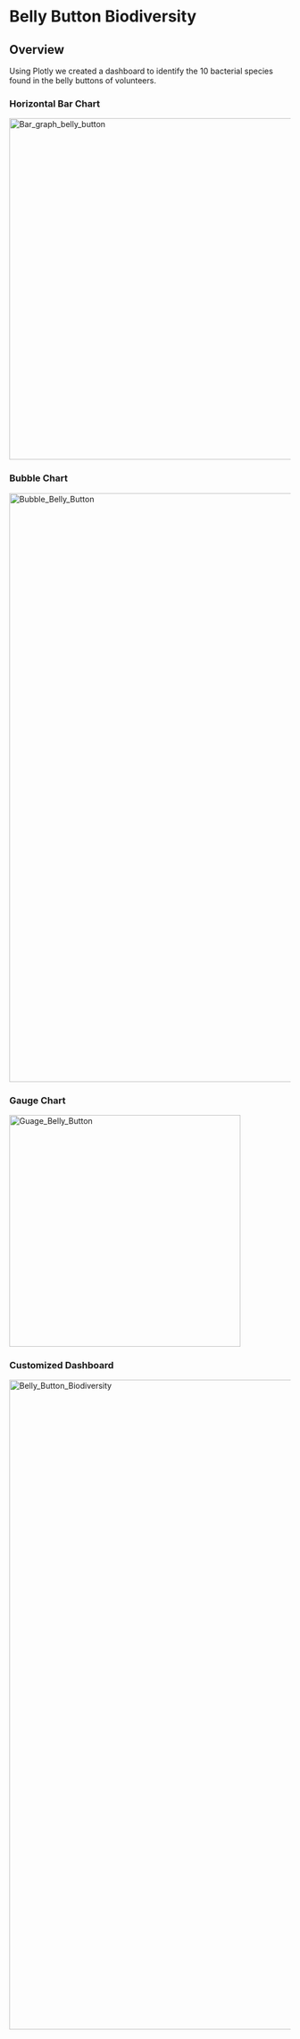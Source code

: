 # Belly Button Biodiversity

## Overview
Using Plotly we created a dashboard to identify the 10 bacterial species found in the belly buttons of volunteers.

### Horizontal Bar Chart
<img width="610" alt="Bar_graph_belly_button" src="https://user-images.githubusercontent.com/60076980/158911061-9c79c763-266c-4091-bd12-78772d53184a.png">

### Bubble Chart
<img width="1052" alt="Bubble_Belly_Button" src="https://user-images.githubusercontent.com/60076980/158911082-96029895-8430-4012-8ddf-b1af8798a005.png">

### Gauge Chart
<img width="414" alt="Guage_Belly_Button" src="https://user-images.githubusercontent.com/60076980/158911071-b343ab08-4551-44ab-acdf-fc9bd80b2d9a.png">

### Customized Dashboard
<img width="1161" alt="Belly_Button_Biodiversity" src="https://user-images.githubusercontent.com/60076980/158911105-2a278e33-63b3-4fea-ad78-d1b809c79822.png">

